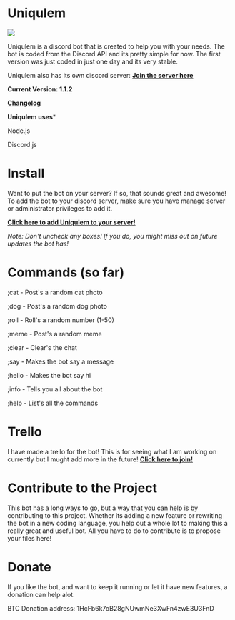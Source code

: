 # Uniqulem
![](http://i.imgur.com/Qo6BP2v.png)

Uniqulem is a discord bot that is created to help you with your needs. The bot is coded from the Discord API and its pretty simple for now. The first version was just coded in just one day and its very stable.

Uniqulem also has its own discord server: **[Join the server here](https://discord.gg/m4q24gX)**

**Current Version: 1.1.2**

**[Changelog](https://github.com/dynomite567/Uniqulem/releases)**

**Uniqulem uses***

Node.js

Discord.js

# Install
Want to put the bot on your server? If so, that sounds great and awesome! To add the bot to your discord server, make sure you have manage server or administrator privileges to add it.

**[Click here to add Uniqulem to your server!](https://discordapp.com/api/oauth2/authorize?client_id=307209446763921423&scope=bot&permissions=66321471)**

*Note: Don't uncheck any boxes! If you do, you might miss out on future updates the bot has!*

# Commands (so far)
;cat - Post's a random cat photo

;dog - Post's a random dog photo

;roll - Roll's a random number (1-50)

;meme - Post's a random meme

;clear - Clear's the chat

;say - Makes the bot say a message

;hello - Makes the bot say hi

;info - Tells you all about the bot

;help - List's all the commands  

# Trello
I have made a trello for the bot! This is for seeing what I am working on currently but I mught add more in the future! **[Click here to join!](https://trello.com/b/Bh6Bl6FT/uniqulem)**

# Contribute to the Project
This bot has a long ways to go, but a way that you can help is by contributing to this project. Whether its adding a new feature or rewriting the bot in a new coding language, you help out a whole lot to making this a really great and useful bot. All you have to do to contribute is to propose your files here!

# Donate
If you like the bot, and want to keep it running or let it have new features, a donation can help alot.

BTC Donation address: 1HcFb6k7oB28gNUwmNe3XwFn4zwE3U3FnD
